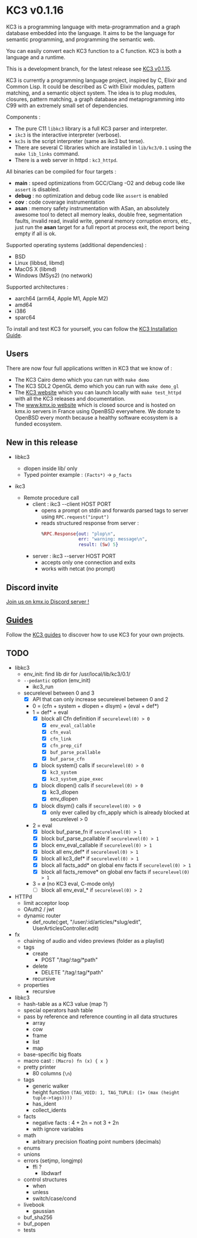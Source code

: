 # KC3 v0.1.16

KC3 is a programming language with meta-programmation and a graph
database embedded into the language. It aims to be the language
for semantic programming, and programming the semantic web.

You can easily convert each KC3 function to a C function. KC3 is both
a language and a runtime.

This is a development branch, for the latest release see
[KC3 v0.1.15](https://git.kmx.io/kc3-lang/kc3/_tree/v0.1.15).

KC3 is currently a programming language project, inspired by C, Elixir
and Common Lisp. It could be described as C with Elixir modules,
pattern matching, and a semantic object system. The idea is to plug
modules, closures, pattern matching, a graph database and
metaprogramming into C99 with an extremely small set of dependencies.

Components :
 - The pure C11 `libkc3` library is a full KC3 parser and interpreter.
 - `ikc3` is the interactive interpreter (verbose).
 - `kc3s` is the script interpreter (same as ikc3 but terse).
 - There are several C libraries which are installed in `lib/kc3/0.1`
   using the `make lib_links` command.
 - There is a web server in httpd : `kc3_httpd`.

All binaries can be compiled for four targets :
 - __main__ : speed optimizations from GCC/Clang -O2 and
   debug code like `assert` is disabled.
 - __debug__ : no optimization and debug code like `assert` is enabled
 - __cov__ : code coverage instrumentation
 - __asan__ : memory safety instrumentation with ASan, an absolutely
   awesome tool to detect all memory leaks, double free, segmentation
   faults, invalid read, invalid write, general memory corruption
   errors, etc., just run the __asan__ target for a full report at
   process exit, the report being empty if all is ok.

Supported operating systems (additional dependencies) :
 - BSD
 - Linux (libbsd, libmd)
 - MacOS X (libmd)
 - Windows (MSys2) (no network)

Supported architectures :
 - aarch64 (arm64, Apple M1, Apple M2)
 - amd64
 - i386
 - sparc64

To install and test KC3 for yourself, you can follow the
[KC3 Installation Guide](https://kc3-lang.org/doc/3_Guides/3.1_Install).


## Users

There are now four full applications written in KC3 that we know of :
 - The KC3 Cairo demo which you can run with `make demo`
 - The KC3 SDL2 OpenGL demo which you can run with `make demo_gl`
 - The [KC3 website](https://kc3-lang.org/) which you can launch
   locally with `make test_httpd` with all the KC3 releases and
   documentation.
 - The [www.kmx.io website](https://www.kmx.io/) which is closed
   source and is hosted on kmx.io servers in France using OpenBSD
   everywhere. We donate to OpenBSD every month because a healthy
   software ecosystem is a funded ecosystem.


## New in this release

 - libkc3
   - dlopen inside lib/ only
   - Typed pointer example : `(Facts*)` → `p_facts`

 - ikc3
   - Remote procedure call
     - client : ikc3 --client HOST PORT
       - opens a prompt on stdin and forwards parsed tags to server
         using `RPC.request("input")`
       - reads structured response from server :
         ```elixir
         %RPC.Response{out: "plop\n",
                       err: "warning: message\n",
                       result: (Sw) 5}
         ```
     - server : ikc3 --server HOST PORT
       - accepts only one connection and exits
       - works with netcat (no prompt)

## Discord invite

[Join us on kmx.io Discord server !](https://discord.gg/A4MWkpUDsG)


## [Guides](https://kc3-lang.org/doc/3_Guides)

Follow the [KC3 guides](https://kc3-lang.org/doc/3_Guides)
to discover how to use KC3 for your own projects.


## TODO

 - libkc3
   - env_init: find lib dir for /usr/local/lib/kc3/0.1/
   - `--pedantic` option (env_init)
     - ikc3_run
   - securelevel between 0 and 3
     - [x] API that can only increase securelevel between 0 and 2
     - 0 = (cfn + system + dlopen + dlsym) + (eval + def*)
     - 1 = def* + eval
       - [x] block all Cfn definition if `securelevel(0) > 0`
         - [x] `env_eval_callable`
         - [x] `cfn_eval`
         - [x] `cfn_link`
         - [x] `cfn_prep_cif`
         - [x] `buf_parse_pcallable`
         - [x] `buf_parse_cfn`
       - [x] block system() calls if `securelevel(0) > 0`
         - [x] `kc3_system`
         - [x] `kc3_system_pipe_exec`
       - [x] block dlopen() calls if `securelevel(0) > 0`
         - [x] kc3_dlopen
         - [x] env_dlopen
       - [x] block dlsym() calls if `securelevel(0) > 0`
         - [x] only ever called by cfn_apply which is already blocked at
               securelevel > 0
     - 2 = eval
       - [x] block buf_parse_fn if `securelevel(0) > 1`
       - [x] block buf_parse_pcallable if `securelevel(0) > 1`
       - [x] block env_eval_callable if `securelevel(0) > 1`
       - [x] block all env_def* if `securelevel(0) > 1`
       - [x] block all kc3_def* if `securelevel(0) > 1`
       - [x] block all facts_add* on global env facts
             if `securelevel(0) > 1`
       - [x] block all facts_remove* on global env facts
             if `securelevel(0) > 1`
     - 3 = ø (no KC3 eval, C-mode only)
       - [ ] block all env_eval_* if `securelevel(0) > 2`
 - HTTPd
   - limit acceptor loop
   - OAuth2 / jwt
   - dynamic router
     - def_route(:get, "/user/:id/articles/*slug/edit", UserArticlesController.edit)
 - fx
   - chaining of audio and video previews (folder as a playlist)
   - tags
     - create
       - POST "/tag/:tag/*path"
     - delete
       - DELETE "/tag/:tag/*path"
     - recursive
   - properties
     - recursive
 - libkc3
   - hash-table as a KC3 value (map ?)
   - special operators hash table
   - pass by reference and reference counting in all data structures
     - array
     - cow
     - frame
     - list
     - map
   - base-specific big floats
   - macro cast : `(Macro) fn (x) { x }`
   - pretty printer
     - 80 columns (`\n`)
   - tags
     - generic walker
     - height function `(TAG_VOID: 1, TAG_TUPLE: (1+ (max (height tuple->tags))))`
     - has_ident
     - collect_idents
   - facts
     - negative facts : 4 + 2n = not 3 + 2n
     - with ignore variables
   - math
     - arbitrary precision floating point numbers (decimals)
   - enums
   - unions
   - errors (setjmp, longjmp)
       - ffi ?
         - libdwarf
   - control structures
     - when
     - unless
     - switch/case/cond
   - livebook
     - gaussian
   - buf_sha256
   - buf_popen
   - tests

